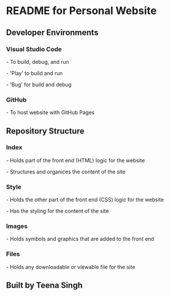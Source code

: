 <html>
<h1>README for Personal Website</h1>

<h2>Developer Environments</h2>
<h3>Visual Studio Code</h3>
<p>- To build, debug, and run</p>
<p>- 'Play' to build and run</p>
<p>- 'Bug' for build and debug</p>
<h3>GitHub</h3>
<p>- To host website with GitHub Pages</p>

<h2>Repository Structure</h2>
<h3>Index</h3>
<p>- Holds part of the front end (HTML) logic for the website </p>
<p>- Structures and organices the content of the site </p>
<h3>Style</h3>
<p>- Holds the other part of the front end (CSS) logic for the website</p>
<p>- Has the styling for the content of the site</p>
<h3>Images</h3>
<p>- Holds symbols and graphics that are added to the front end</p>
<h3>Files</h3>
<p>- Holds any downloadable or viewable file for the site </p>

<h2>Built by Teena Singh</h2>





  
</html>

